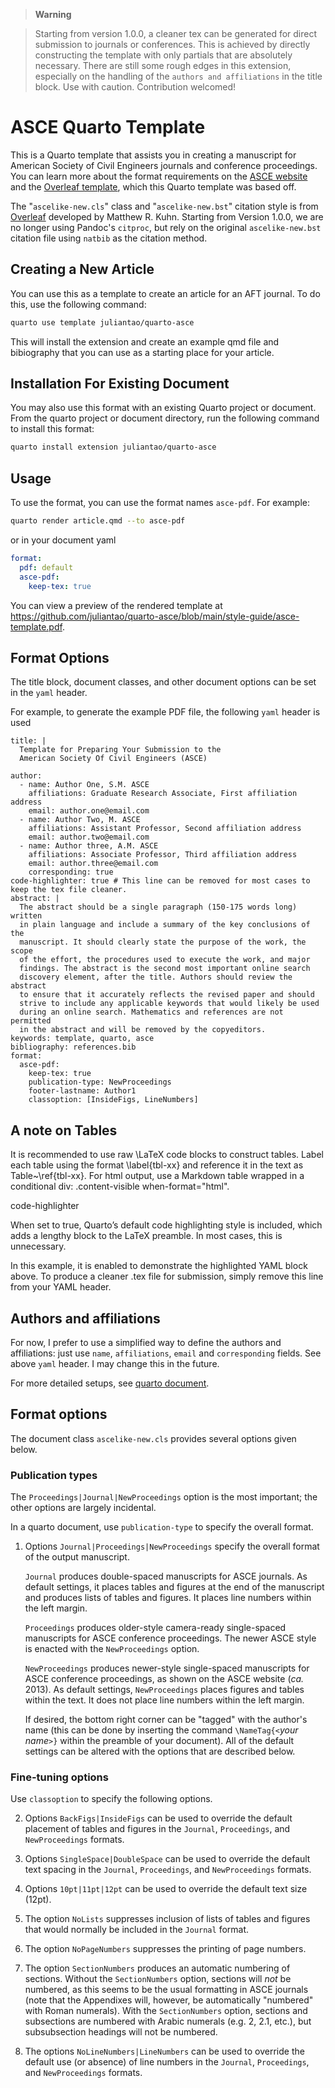 > **Warning**

> Starting from version 1.0.0, a cleaner tex can be generated for direct submission to journals or conferences. This is achieved by directly constructing the template with only partials that are absolutely necessary. 
> There are still some rough edges in this extension, especially on the handling of the `authors and affiliations` in the title block. 
> Use with caution.
> Contribution welcomed!


# ASCE Quarto Template

This is a Quarto template that assists you in creating a manuscript for American Society of Civil Engineers journals and conference proceedings. You can learn more about the format requirements on the [ASCE website](https://ascelibrary.org/page/authorservicesjournals) and the [Overleaf template](https://www.overleaf.com/latex/templates/template-for-preparing-your-submission-to-the-american-society-of-civil-engineers-asce/pbwcqsvndpty), which this Quarto template was based off.

The "`ascelike-new.cls`" class and "`ascelike-new.bst`" citation style is from [Overleaf](https://www.overleaf.com) developed by Matthew R. Kuhn.
Starting from Version 1.0.0, we are no longer using Pandoc's `citproc`, but rely on the original `ascelike-new.bst` citation file using `natbib` as the citation method.

## Creating a New Article

You can use this as a template to create an article for an AFT journal. To do this, use the following command:

```bash
quarto use template juliantao/quarto-asce
```

This will install the extension and create an example qmd file and bibiography that you can use as a starting place for your article.

## Installation For Existing Document

You may also use this format with an existing Quarto project or document. From the quarto project or document directory, run the following command to install this format:

```bash
quarto install extension juliantao/quarto-asce
```

## Usage

To use the format, you can use the format names `asce-pdf`. For example:

```bash
quarto render article.qmd --to asce-pdf
```

or in your document yaml

```yaml
format:
  pdf: default
  asce-pdf:
    keep-tex: true    
```

You can view a preview of the rendered template at <https://github.com/juliantao/quarto-asce/blob/main/style-guide/asce-template.pdf>.

## Format Options

The title block, document classes, and other document options can be set in the `yaml` header.

For example, to generate the example PDF file, the following `yaml` header is used

```{.yaml} 
title: | 
  Template for Preparing Your Submission to the 
  American Society Of Civil Engineers (ASCE) 

author:
  - name: Author One, S.M. ASCE
    affiliations: Graduate Research Associate, First affiliation address
    email: author.one@email.com
  - name: Author Two, M. ASCE
    affiliations: Assistant Professor, Second affiliation address
    email: author.two@email.com
  - name: Author three, A.M. ASCE
    affiliations: Associate Professor, Third affiliation address
    email: author.three@email.com
    corresponding: true
code-highlighter: true # This line can be removed for most cases to keep the tex file cleaner.
abstract: |
  The abstract should be a single paragraph (150-175 words long) written
  in plain language and include a summary of the key conclusions of the
  manuscript. It should clearly state the purpose of the work, the scope
  of the effort, the procedures used to execute the work, and major
  findings. The abstract is the second most important online search
  discovery element, after the title. Authors should review the abstract
  to ensure that it accurately reflects the revised paper and should
  strive to include any applicable keywords that would likely be used
  during an online search. Mathematics and references are not permitted
  in the abstract and will be removed by the copyeditors.
keywords: template, quarto, asce
bibliography: references.bib
format: 
  asce-pdf:
    keep-tex: true
    publication-type: NewProceedings
    footer-lastname: Author1
    classoption: [InsideFigs, LineNumbers]
```

## A note on Tables

It is recommended to use raw \LaTeX code blocks to construct tables. Label each table using the format \label{tbl-xx} and reference it in the text as Table~\ref{tbl-xx}.
For html output, use a Markdown table wrapped in a conditional div: .content-visible when-format="html".

code-highlighter

When set to true, Quarto’s default code highlighting style is included, which adds a lengthy block to the LaTeX preamble. In most cases, this is unnecessary.

In this example, it is enabled to demonstrate the highlighted YAML block above.
To produce a cleaner .tex file for submission, simply remove this line from your YAML header.

## Authors and affiliations

For now, I prefer to use a simplified way to define the authors and affiliations: just use `name`, `affiliations`, `email` and `corresponding` fields. See above `yaml` header. 
I may change this in the future.

For more detailed setups, see [quarto document](https://quarto.org/docs/journals/authors.html).

## Format options

The document class `ascelike-new.cls` provides several options given
below. 

### Publication types

The `Proceedings|Journal|NewProceedings` option is the most
important; the other options are largely incidental.

In a quarto document, use `publication-type` to specify the overall format.

1.  Options `Journal|Proceedings|NewProceedings` specify the overall
    format of the output manuscript.

    `Journal` produces double-spaced manuscripts for ASCE journals. As
    default settings, it places tables and figures at the end of the
    manuscript and produces lists of tables and figures. It places line
    numbers within the left margin.

    `Proceedings` produces older-style camera-ready single-spaced
    manuscripts for ASCE conference proceedings. The newer ASCE style is
    enacted with the `NewProceedings` option.

    `NewProceedings` produces newer-style single-spaced manuscripts for
    ASCE conference proceedings, as shown on the ASCE website (*ca.*
    2013). As default settings, `NewProceedings` places figures and
    tables within the text. It does not place line numbers within the
    left margin.

    If desired, the bottom right corner can be "tagged" with the
    author's name (this can be done by inserting the command
    `\NameTag{<`*your name*`>}` within the preamble of your document).
    All of the default settings can be altered with the options that are
    described below.

### Fine-tuning options

Use `classoption` to specify the following options.

2.  Options `BackFigs|InsideFigs` can be used to override the default
    placement of tables and figures in the `Journal`, `Proceedings`, and
    `NewProceedings` formats.

3.  Options `SingleSpace|DoubleSpace` can be used to override the
    default text spacing in the `Journal`, `Proceedings`, and
    `NewProceedings` formats.

4.  Options `10pt|11pt|12pt` can be used to override the default text
    size (12pt).

5.  The option `NoLists` suppresses inclusion of lists of tables and
    figures that would normally be included in the `Journal` format.

6.  The option `NoPageNumbers` suppresses the printing of page numbers.

7.  The option `SectionNumbers` produces an automatic numbering of
    sections. Without the `SectionNumbers` option, sections will *not*
    be numbered, as this seems to be the usual formatting in ASCE
    journals (note that the Appendixes will, however, be automatically
    "numbered" with Roman numerals). With the `SectionNumbers` option,
    sections and subsections are numbered with Arabic numerals (e.g. 2,
    2.1, etc.), but subsubsection headings will not be numbered.

8.  The options `NoLineNumbers|LineNumbers` can be used to override the
    default use (or absence) of line numbers in the `Journal`,
    `Proceedings`, and `NewProceedings` formats.
